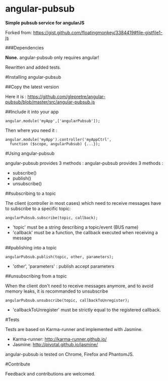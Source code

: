 angular-pubsub
==============

**Simple pubsub service for angularJS**

Forked from: https://gist.github.com/floatingmonkey/3384419#file-gistfile1-js

###Dependencies

**None.** angular-pubsub only requires angular!

Rewritten and added tests.

#Installing angular-pubsub

##Copy the latest version

Here it is :
https://github.com/glepretre/angular-pubsub/blob/master/src/angular-pubsub.js

##Include it into your app

    angular.module('myApp',['angularPubsub']);

Then where you need it :

    angular.module('myApp').controller('myAppCtrl',
      function ($scope, angularPubsub) {...});

#Using angular-pubsub

angular-pubsub provides 3 methods :
angular-pubsub provides 3 methods :
* subscribe()
* publish()
* unsubscribe()

##subscribing to a topic

The client (controller in most cases) which need to receive messages have to
subscribe to a specific topic:

    angularPubsub.subscribe(topic, callback);

- 'topic' must be a string describing a topic/event (BUS name)
- 'callback' must be a function, the callback executed when receiving a message

##publishing into a topic

    angularPubsub.publish(topic, other, parameters);

- 'other', 'parameters' : publish accept parameters

##unsubscribing from a topic

When the client don't need to receive messages anymore, and to avoid memory leaks,
it is recommanded to unsubscribe

    angularPubsub.unsubscribe(topic, callbackToUnregister);

- 'callbackToUnregister' must be strictly equal to the registered callback.

#Tests

Tests are based on Karma-runner and implemented with Jasmine.

* Karma-runner: http://karma-runner.github.io/
* Jasmine: http://pivotal.github.io/jasmine/

angular-pubsub is tested on Chrome, Firefox and PhantomJS.

#Contribute

Feedback and contributions are welcomed.
